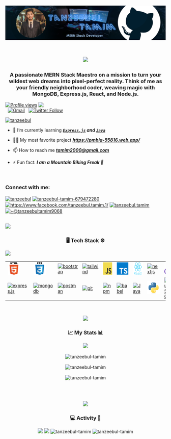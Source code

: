 ![logo](https://github.com/Tanzeebul-Tamim/Tanzeebul-Tamim/blob/main/github%20banner.jpg)

<h1 align="center">
  <a href="https://git.io/typing-svg">
    <img src="https://readme-typing-svg.herokuapp.com/?lines=👋+Hey+Folks!+👋;I'm+Tanzeebul+Tamim;From+Bangladesh;Nice+to+meet+you!&center=true&size=30">
  </a>
</h1>

<h3 align="center">A passionate MERN Stack Maestro on a mission to turn your wildest web dreams into pixel-perfect reality. Think of me as your friendly neighborhood coder, weaving magic with MongoDB, Express.js, React, and Node.js.</h3>

<img align="right" width="400" src="https://camo.githubusercontent.com/0eda36005abd9bf7e72584afc2f6ef1e808a357cb65a07fc2fe5036ba5268df7/68747470733a2f2f692e70696e696d672e636f6d2f6f726967696e616c732f65382f66342f35332f65386634353334363961336563393765636433353464663436356437333931332e676966">

[![Profile views](https://komarev.com/ghpvc/?username=tanzeebul-tamim&label=Profile%20views&color=DB4437&style=flat)](https://github.com/tanzeebul-tamim)
&nbsp;
[![Gmail](https://img.shields.io/badge/%20-Send%20Mail-black?color=14171A&labelColor=DB4437&logo=gmail&logoColor=ffffff)](mailto:tamim200091@gmail.com)
&nbsp;
[![Twitter Follow](https://img.shields.io/twitter/follow/100?label=Follow-Me!&style=social)](https://twitter.com/tanzeebul)

<p align="left">
<a href="https://www.facebook.com/tanzeebul.tamim.1/" target="blank"><img src="https://img.shields.io/static/v1?message=Tanzeebul%20Tamim&logo=facebook&label=&color=1877F2&logoColor=white&labelColor=&style=for-the-badge" alt="tanzeebul" /></a>
</p>

- 🌱 I’m currently learning **_<code><a href="https://expressjs.com/">Express.js</a></code> and <code><a href="https://www.java.com/en/">Java</a></code>_**

- 👨‍💻 My most favorite project ***https://pmbia-55816.web.app/***

- 📫 How to reach me ***tamim2000@gmail.com***

- ⚡ Fun fact: **_I am a Mountain Biking Freak 🚵_**
<br>
<h3 align="left">Connect with me:</h3>
<p align="left">
<a href="https://twitter.com/tanzeebul" target="blank"><img align="center" src="https://raw.githubusercontent.com/rahuldkjain/github-profile-readme-generator/master/src/images/icons/Social/twitter.svg" alt="tanzeebul" height="30" width="40" /></a>
<a href="https://linkedin.com/in/tanzeebul-tamim-679472280" target="blank"><img align="center" src="https://raw.githubusercontent.com/rahuldkjain/github-profile-readme-generator/master/src/images/icons/Social/linked-in-alt.svg" alt="tanzeebul-tamim-679472280" height="30" width="40" /></a>
<a href="https://www.facebook.com/tanzeebul.tamim.1/" target="blank"><img align="center" src="https://raw.githubusercontent.com/rahuldkjain/github-profile-readme-generator/master/src/images/icons/Social/facebook.svg" alt="https://www.facebook.com/tanzeebul.tamim.1/" height="30" width="40" /></a>
<a href="https://instagram.com/tanzeebul.tamim" target="blank"><img align="center" src="https://raw.githubusercontent.com/rahuldkjain/github-profile-readme-generator/master/src/images/icons/Social/instagram.svg" alt="tanzeebul.tamim" height="30" width="40" /></a>
<a href="https://www.youtube.com/channel/UC2YN41MJxcYK7ZZRa9aR3-w" target="blank"><img align="center" src="https://raw.githubusercontent.com/rahuldkjain/github-profile-readme-generator/master/src/images/icons/Social/youtube.svg" alt="+@tanzeebultamim9068" height="30" width="40" /></a>
</p>

<br>

<img src="https://user-images.githubusercontent.com/73097560/115834477-dbab4500-a447-11eb-908a-139a6edaec5c.gif">
<h3 align="center">🖥️ Tech Stack ⚙️</h3>
<img src="https://user-images.githubusercontent.com/73097560/115834477-dbab4500-a447-11eb-908a-139a6edaec5c.gif">

<div align="center">
  <table>
    <tr>
      <td>
        <a href="https://www.w3.org/html/" target="_blank" rel="noreferrer">
          <img src="https://raw.githubusercontent.com/devicons/devicon/master/icons/html5/html5-original-wordmark.svg" alt="html5" width="40" height="40" title="HTML5"/>
        </a> 
      </td>
      <td>
        <a href="https://www.w3schools.com/css/" target="_blank" rel="noreferrer">
          <img src="https://raw.githubusercontent.com/devicons/devicon/master/icons/css3/css3-original-wordmark.svg" alt="css3" width="40" height="40" title="CSS3"/>
        </a> 
      </td>
      <td>
        <a href="https://getbootstrap.com" target="_blank" rel="noreferrer">
          <img src="https://static.vecteezy.com/system/resources/previews/012/697/297/non_2x/3d-bootstrap-programming-framework-logo-free-png.png" alt="bootstrap" width="40" height="40" title="Bootstrap"/>
        </a> 
      </td>
      <td>
        <a href="https://tailwindcss.com/" target="_blank" rel="noreferrer">
          <img src="https://www.vectorlogo.zone/logos/tailwindcss/tailwindcss-icon.svg" alt="tailwind" width="40" height="40" title="Tailwind CSS"/>
        </a> 
      </td>
      <td>
        <a href="https://developer.mozilla.org/en-US/docs/Web/JavaScript" target="_blank" rel="noreferrer">
          <img src="https://raw.githubusercontent.com/devicons/devicon/master/icons/javascript/javascript-original.svg" alt="javascript" width="40" height="40" title="JavaScript"/>
        </a> 
      </td>
      <td>
        <a href="https://www.typescriptlang.org/" target="_blank" rel="noreferrer">
          <img src="https://raw.githubusercontent.com/devicons/devicon/master/icons/typescript/typescript-original.svg" alt="typescript" width="40" height="40" title="TypeScript"/>
        </a>
      </td>
      <td>
        <a href="https://reactjs.org/" target="_blank" rel="noreferrer">
          <img src="https://raw.githubusercontent.com/devicons/devicon/master/icons/react/react-original-wordmark.svg" alt="react" width="40" height="40" title="React"/>
        </a> 
      </td>
      <td>
        <a href="https://nextjs.org/" target="_blank" rel="noreferrer">
          <img src="https://static-00.iconduck.com/assets.00/nextjs-icon-512x512-y563b8iq.png" alt="nextjs" width="40" height="40" title="Next.js"/>
        </a> 
      </td>
      <td>
        <a href="https://redux.js.org" target="_blank" rel="noreferrer">
          <img src="https://raw.githubusercontent.com/devicons/devicon/master/icons/redux/redux-original.svg" alt="redux" width="40" height="40" title="Redux"/>
        </a>  
      </td>
      <td>
        <a href="https://nodejs.org" target="_blank" rel="noreferrer">
          <img src="https://raw.githubusercontent.com/devicons/devicon/master/icons/nodejs/nodejs-original-wordmark.svg" alt="nodejs" width="40" height="40" title="Node.js"/>
        </a> 
      </td>
    </tr>
    <tr>
      <td>
        <a href="https://expressjs.com/" target="_blank" rel="noreferrer">
          <img src="https://cdn.icon-icons.com/icons2/2699/PNG/512/expressjs_logo_icon_169185.png" alt="express.js" width="40" height="40" title="Express.js"/>
        </a>
      </td>
      <td>
        <a href="https://www.mongodb.com/" target="_blank" rel="noreferrer">
          <img src="https://encrypted-tbn0.gstatic.com/images?q=tbn:ANd9GcTclnX8t9HBA1P1pUP1-8uw9NGbJOy_IfLlVovdtBoB4IaenK4CaoTpy7uFDLY4IX0VOr8&usqp=CAU" alt="mongodb" width="40" height="40" title="MongoDB"/>
        </a>  
      </td>
      <td>
        <a href="https://postman.com" target="_blank" rel="noreferrer">
          <img src="https://www.vectorlogo.zone/logos/getpostman/getpostman-icon.svg" alt="postman" width="40" height="40" title="Postman"/>
        </a> 
      </td>
      <td>
        <a href="https://git-scm.com/" target="_blank" rel="noreferrer">
          <img src="https://www.vectorlogo.zone/logos/git-scm/git-scm-icon.svg" alt="git" width="40" height="40" title="Git"/>
        </a>
      </td>
      <td>
        <a href="https://www.npmjs.com/" target="_blank" rel="noreferrer">
          <img src="https://authy.com/wp-content/uploads/npm-logo.png" alt="npm" width="40" height="40" title="npm">
        </a>
      </td>
      <td>
        <a href="https://babeljs.io/" target="_blank" rel="noreferrer">
          <img src="https://static-00.iconduck.com/assets.00/babel-icon-2048x2048-pbssk77l.png" alt="babel" width="40" height="40" title="Babel"/>
        </a>
      </td>
      <td>
        <a href="https://www.java.com/en/" target="_blank" rel="noreferrer">
          <img src="https://p7.hiclipart.com/preview/405/878/407/java-runtime-environment-computer-icons-java-platform-standard-edition-java.jpg" alt="Java" width="40" height="40" title="Java">
        </a>
      </td>
      <td>
        <a href="https://www.python.org" target="_blank" rel="noreferrer">
          <img src="https://raw.githubusercontent.com/devicons/devicon/master/icons/python/python-original.svg" alt="python" width="40" height="40" title="Python"/>
        </a>
      </td>
      <td>
        <a href="https://code.visualstudio.com/" target="_blank" rel="noreferrer">
          <img src="https://uxwing.com/wp-content/themes/uxwing/download/brands-and-social-media/visual-studio-code-icon.png" alt="Visual Studio Code" width="40" height="40" title="Visual Studio Code">
        </a>
      </td>
      <td>
        <a href="https://www.photoshop.com/en" target="_blank" rel="noreferrer">
          <img src="https://w7.pngwing.com/pngs/207/785/png-transparent-photoshop-cc-hd-logo-thumbnail.png" alt="photoshop" width="40" height="40" title="Photoshop"/>
        </a> 
      </td>
    </tr>
  </table>
 </div>

<br>
<br>

<div align="center">
  <img src="https://user-images.githubusercontent.com/73097560/115834477-dbab4500-a447-11eb-908a-139a6edaec5c.gif">
  <h3>📈 My Stats 📊</h3>
  <img src="https://user-images.githubusercontent.com/73097560/115834477-dbab4500-a447-11eb-908a-139a6edaec5c.gif">

  <p align="center">
    <img width=550 align="center" src="https://github-readme-streak-stats.herokuapp.com/?user=tanzeebul-tamim&theme=transparent&" alt="tanzeebul-tamim" />
  </p>
  <p align="center">
     <img width=450 align="center" src="https://github-readme-stats.vercel.app/api?username=tanzeebul-tamim&theme=transparent&show_icons=true&locale=en" alt="tanzeebul-tamim" />
  </p>
  <p align="center">
    <img width=350 align="center" src="https://github-readme-stats.vercel.app/api/top-langs?username=tanzeebul-tamim&theme=transparent&show_icons=true&locale=en&layout=donut&langs_count=10" alt="tanzeebul-tamim" />
  </p>
  
  <br>
  <br>
  <br>
  
  <img src="https://user-images.githubusercontent.com/73097560/115834477-dbab4500-a447-11eb-908a-139a6edaec5c.gif"/>
  <h3>💻 Activity 📝</h3>
  <div align="center">
    <img src="https://user-images.githubusercontent.com/73097560/115834477-dbab4500-a447-11eb-908a-139a6edaec5c.gif">
    <img src="https://github-readme-activity-graph.vercel.app/graph?username=tanzeebul-tamim&theme=gotham"/>
    <img height="180em" src="http://github-profile-summary-cards.vercel.app/api/cards/profile-details?username=tanzeebul-tamim&theme=gotham" alt="tanzeebul-tamim" />
    <img height="180em" src="http://github-profile-summary-cards.vercel.app/api/cards/productive-time?username=tanzeebul-tamim&theme=gotham&utcOffset=8" alt="tanzeebul-tamim" />
  </div>
</div>
